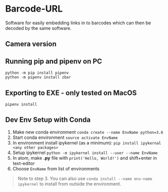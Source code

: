 # Barcode-URL
Software for easily embedding links in to barcodes which can then be decoded by the same software.

## Camera version


## Running pip and pipenv on PC
```
python -m pip install pipenv
python -m pipenv install zbar
```

## Exporting to EXE - only tested on MacOS
`pipenv install`

## Dev Env Setup with Conda
1. Make new conda environment `conda create --name EnvName python=3.6`
2. Start conda environment `source activate EnvName`
3. In environment install ipykernel (as a minimum): `pip install ipykernal <any other packages>`
4. Setup ipykernel `python -m ipykernel install --user --name EnvName`
5. In atom, make **.py** file with `print('Hello, World!')` and shift+enter in text-editor
6. Choose `EnvName` from list of environments

> Note to step 3.
You can also use `conda install --name env-name ipykernel` to install from outside the environment.
